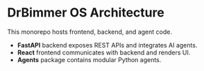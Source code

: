 # DrBimmer OS Architecture

This monorepo hosts frontend, backend, and agent code.

- **FastAPI** backend exposes REST APIs and integrates AI agents.
- **React** frontend communicates with backend and renders UI.
- **Agents** package contains modular Python agents.

